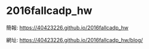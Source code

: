 # 2016fallcadp_hw

簡報: https://40423226.github.io/2016fallcadp_hw

網址: https://40423226.github.io/2016fallcadp_hw/blog/

